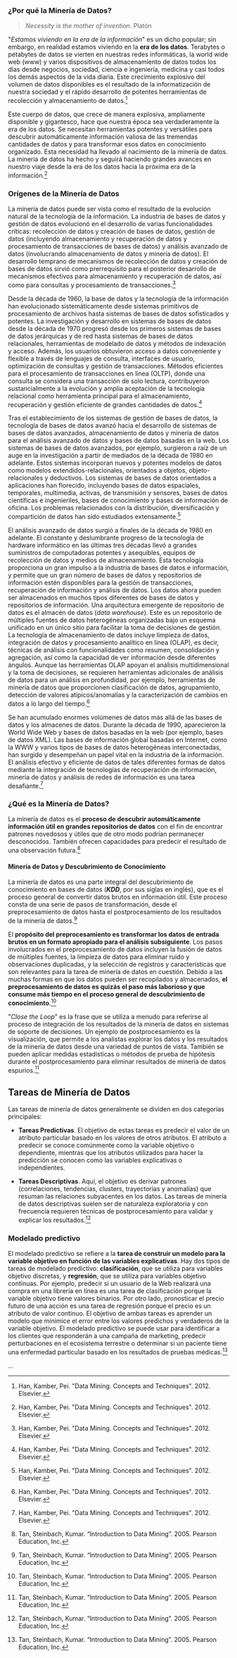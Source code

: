 ### ¿Por qué la Minería de Datos?
> *Necessity is the mother of invention*. 
> Platón

"*Estamos viviendo en la era de la información*" es un dicho popular; sin embargo, en realidad estamos viviendo en la **era de los datos**. Terabytes o petabytes de datos se vierten en nuestras redes informáticas, la world wide web (www) y varios dispositivos de almacenamiento de datos todos los días desde negocios, sociedad, ciencia e ingeniería, medicina y casi todos los demás aspectos de la vida diaria. Este crecimiento explosivo del volumen de datos disponibles es el resultado de la informatización de nuestra sociedad y el rápido desarrollo de potentes herramientas de recolección y almacenamiento de datos.[^2]

Este cuerpo de datos, que crece de manera explosiva, ampliamente disponible y gigantesco, hace que nuestra época sea verdaderamente la era de los datos. Se necesitan herramientas potentes y versátiles para descubrir automáticamente información valiosa de las tremendas cantidades de datos y para transformar esos datos en conocimiento organizado. Esta necesidad ha llevado al nacimiento de la minería de datos. La minería de datos ha hecho y seguirá haciendo grandes avances en nuestro viaje desde la era de los datos hacia la próxima era de la información.[^2]

### Orígenes de la Minería de Datos
La minería de datos puede ser vista como el resultado de la evolución natural de la tecnología de la información. La industria de bases de datos y gestión de datos evolucionó en el desarrollo de varias funcionalidades críticas: recolección de datos y creación de bases de datos, gestión de datos (incluyendo almacenamiento y recuperación de datos y procesamiento de transacciones de bases de datos) y análisis avanzado de datos (involucrando almacenamiento de datos y minería de datos). El desarrollo temprano de mecanismos de recolección de datos y creación de bases de datos sirvió como prerrequisito para el posterior desarrollo de mecanismos efectivos para almacenamiento y recuperación de datos, así como para consultas y procesamiento de transacciones.[^2]

Desde la década de 1960, la base de datos y la tecnología de la información han evolucionado sistemáticamente desde sistemas primitivos de procesamiento de archivos hasta sistemas de bases de datos sofisticados y potentes. La investigación y desarrollo en sistemas de bases de datos desde la década de 1970 progresó desde los primeros sistemas de bases de datos jerárquicas y de red hasta sistemas de bases de datos relacionales, herramientas de modelado de datos y métodos de indexación y acceso. Además, los usuarios obtuvieron acceso a datos conveniente y flexible a través de lenguajes de consulta, interfaces de usuario, optimización de consultas y gestión de transacciones. Métodos eficientes para el procesamiento de transacciones en línea (OLTP), donde una consulta se considera una transacción de solo lectura, contribuyeron sustancialmente a la evolución y amplia aceptación de la tecnología relacional como herramienta principal para el almacenamiento, recuperación y gestión eficiente de grandes cantidades de datos.[^2]

Tras el establecimiento de los sistemas de gestión de bases de datos, la tecnología de bases de datos avanzó hacia el desarrollo de sistemas de bases de datos avanzados, almacenamiento de datos y minería de datos para el análisis avanzado de datos y bases de datos basadas en la web. Los sistemas de bases de datos avanzados, por ejemplo, surgieron a raíz de un auge en la investigación a partir de mediados de la década de 1980 en adelante. Estos sistemas incorporan nuevos y potentes modelos de datos como modelos extendidos-relacionales, orientados a objetos, objeto-relacionales y deductivos. Los sistemas de bases de datos orientados a aplicaciones han florecido, incluyendo bases de datos espaciales, temporales, multimedia, activas, de transmisión y sensores, bases de datos científicas e ingenieriles, bases de conocimiento y bases de información de oficina. Los problemas relacionados con la distribución, diversificación y compartición de datos han sido estudiados extensamente.[^2]

El análisis avanzado de datos surgió a finales de la década de 1980 en adelante. El constante y deslumbrante progreso de la tecnología de hardware informático en las últimas tres décadas llevó a grandes suministros de computadoras potentes y asequibles, equipos de recolección de datos y medios de almacenamiento. Esta tecnología proporciona un gran impulso a la industria de bases de datos e información, y permite que un gran número de bases de datos y repositorios de información estén disponibles para la gestión de transacciones, recuperación de información y análisis de datos. Los datos ahora pueden ser almacenados en muchos tipos diferentes de bases de datos y repositorios de información. Una arquitectura emergente de repositorio de datos es el almacén de datos (*data warehouse*). Este es un repositorio de múltiples fuentes de datos heterogéneas organizadas bajo un esquema unificado en un único sitio para facilitar la toma de decisiones de gestión. La tecnología de almacenamiento de datos incluye limpieza de datos, integración de datos y procesamiento analítico en línea (OLAP), es decir, técnicas de análisis con funcionalidades como resumen, consolidación y agregación, así como la capacidad de ver información desde diferentes ángulos. Aunque las herramientas OLAP apoyan el análisis multidimensional y la toma de decisiones, se requieren herramientas adicionales de análisis de datos para un análisis en profundidad, por ejemplo, herramientas de minería de datos que proporcionen clasificación de datos, agrupamiento, detección de valores atípicos/anomalías y la caracterización de cambios en datos a lo largo del tiempo.[^2]

Se han acumulado enormes volúmenes de datos más allá de las bases de datos y los almacenes de datos. Durante la década de 1990, aparecieron la World Wide Web y bases de datos basadas en la web (por ejemplo, bases de datos XML). Las bases de información global basadas en Internet, como la WWW y varios tipos de bases de datos heterogéneas interconectadas, han surgido y desempeñan un papel vital en la industria de la información. El análisis efectivo y eficiente de datos de tales diferentes formas de datos mediante la integración de tecnologías de recuperación de información, minería de datos y análisis de redes de información es una tarea desafiante.[^2]

### ¿Qué es la Minería de Datos?
La minería de datos es el **proceso de descubrir automáticamente información útil en grandes repositorios de datos** con el fin de encontrar patrones novedosos y útiles que de otro modo podrían permanecer desconocidos. También ofrecen capacidades para predecir el resultado de una observación futura.[^1]

#### Minería de Datos y Descubrimiento de Conocimiento
La minería de datos es una parte integral del descubrimiento de conocimiento en bases de datos (***KDD***, por sus siglas en inglés), que es el proceso general de convertir datos brutos en información útil. Este proceso consta de una serie de pasos de transformación, desde el preprocesamiento de datos hasta el postprocesamiento de los resultados de la minería de datos.[^1]

El **propósito del preprocesamiento es transformar los datos de entrada brutos en un formato apropiado para el análisis subsiguiente**. Los pasos involucrados en el preprocesamiento de datos incluyen la fusión de datos de múltiples fuentes, la limpieza de datos para eliminar ruido y observaciones duplicadas, y la selección de registros y características que son relevantes para la tarea de minería de datos en cuestión. Debido a las muchas formas en que los datos pueden ser recopilados y almacenados, **el preprocesamiento de datos es quizás el paso más laborioso y que consume más tiempo en el proceso general de descubrimiento de conocimiento**.[^1]

"*Close the Loop*" es la frase que se utiliza a menudo para referirse al proceso de integración de los resultados de la minería de datos en sistemas de soporte de decisiones. Un ejemplo de postprocesamiento es la visualización, que permite a los analistas explorar los datos y los resultados de la minería de datos desde una variedad de puntos de vista. También se pueden aplicar medidas estadísticas o métodos de prueba de hipótesis durante el postprocesamiento para eliminar resultados de minería de datos espurios.[^1]

## Tareas de Minería de Datos

Las tareas de minería de datos generalmente se dividen en dos categorías principales:

- **Tareas Predictivas**. El objetivo de estas tareas es predecir el valor de un atributo particular basado en los valores de otros atributos. El atributo a predecir se conoce comúnmente como la variable objetivo o dependiente, mientras que los atributos utilizados para hacer la predicción se conocen como las variables explicativas o independientes.

- **Tareas Descriptivas**. Aquí, el objetivo es derivar patrones (correlaciones, tendencias, clusters, trayectorias y anomalías) que resuman las relaciones subyacentes en los datos. Las tareas de minería de datos descriptivas suelen ser de naturaleza exploratoria y con frecuencia requieren técnicas de postprocesamiento para validar y explicar los resultados.[^1]

### Modelado predictivo

El modelado predictivo se refiere a la **tarea de construir un modelo para la variable objetivo en función de las variables explicativas**. Hay dos tipos de tareas de modelado predictivo: **clasificación**, que se utiliza para variables objetivo discretas, y **regresión**, que se utiliza para variables objetivo continuas. Por ejemplo, predecir si un usuario de la Web realizará una compra en una librería en línea es una tarea de clasificación porque la variable objetivo tiene valores binarios. Por otro lado, pronosticar el precio futuro de una acción es una tarea de regresión porque el precio es un atributo de valor continuo. El objetivo de ambas tareas es aprender un modelo que minimice el error entre los valores predichos y verdaderos de la variable objetivo. El modelado predictivo se puede usar para identificar a los clientes que responderán a una campaña de marketing, predecir perturbaciones en el ecosistema terrestre o determinar si un paciente tiene una enfermedad particular basado en los resultados de pruebas médicas.[^1] 

...

[^1]: Tan, Steinbach, Kumar. “Introduction to Data Mining”. 2005. Pearson Education, Inc.
[^2]: Han, Kamber, Pei. "Data Mining. Concepts and Techniques". 2012. Elsevier.